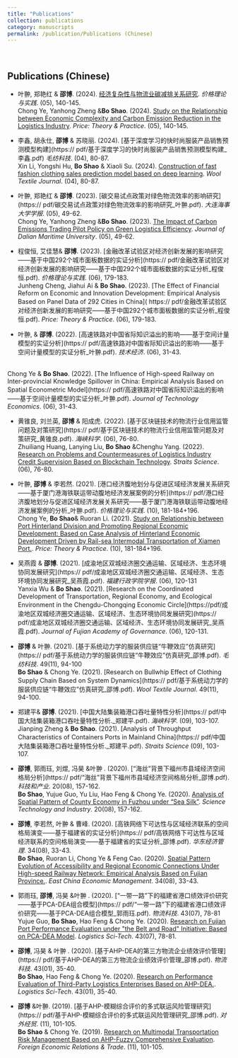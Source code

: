 ```yaml
---
title: "Publications"
collection: publications
category: manuscripts
permalink: /publication/Publications (Chinese)
---
```

<br>

## Publications (Chinese)

- 叶翀, 郑艳红 & **邵博**. (2024). [经济复杂性与物流业碳减排关系研究]([https://pdf/经济复杂性与物流业碳减排关系研究_叶翀.pdf). *价格理论与实践*. (05), 140-145.
<br> Chong Ye, Yanhong Zheng &**Bo Shao**. (2024). [Study on the Relationship between Economic Complexity and Carbon Emission Reduction in the Logistics Industry]([https://pdf/经济复杂性与物流业碳减排关系研究_叶翀.pdf). *Price: Theory & Practice*. (05), 140-145.

- 李鑫, 胡永仕, **邵博** & 苏晓丽. (2024). [基于深度学习的快时尚服装产品销售预测模型构建](https:// pdf/基于深度学习的快时尚服装产品销售预测模型构建_李鑫.pdf) *毛纺科技*. (04), 80-87. 
<br> Xin Li, Yongshi Hu, **Bo Shao** & Xiaoli Su. (2024). [Construction of fast fashion clothing sales prediction model based on deep learning](https://pdf/基于深度学习的快时尚服装产品销售预测模型构建_李鑫.pdf). *Wool Textile Journal*. (04), 80-87.
  
- 叶翀, 郑艳红 & **邵博**. (2023). [碳交易试点政策对绿色物流效率的影响研究](https:// pdf/碳交易试点政策对绿色物流效率的影响研究_叶翀.pdf). *大连海事大学学报*. (05), 49-62. 
<br> Chong Ye, Yanhong Zheng &**Bo Shao**. (2023). [The Impact of Carbon Emissions Trading Pilot Policy on Green Logistics Efficiency](https://pdf/碳交易试点政策对绿色物流效率的影响研究_叶翀.pdf). *Journal of Dalian Maritime University*. (05), 49-62.

- 程俊恒, 艾佳慧& **邵博**. (2023). [金融改革试验区对经济创新发展的影响研究——基于中国292个城市面板数据的实证分析](https:// pdf/金融改革试验区对经济创新发展的影响研究——基于中国292个城市面板数据的实证分析_程俊恒.pdf). *价格理论与实践*. (06), 179-183. 
<br> Junheng Cheng, Jiahui Ai & **Bo Shao**. (2023). [The Effect of Financial Reform on Economic and Innovation Development: Empirical Analysis Based on Panel Data of 292 Cities in China]( https:// pdf/金融改革试验区对经济创新发展的影响研究——基于中国292个城市面板数据的实证分析_程俊恒.pdf). *Price: Theory & Practice*. (06), 179-183.

- 叶翀, & **邵博**. (2022). [高速铁路对中国省际知识溢出的影响——基于空间计量模型的实证分析](https:// pdf/高速铁路对中国省际知识溢出的影响——基于空间计量模型的实证分析_叶翀.pdf). *技术经济*. (06), 31-43. 

<br> Chong Ye & **Bo Shao**. (2022). [The Influence of High-speed Railway on Inter-provincial Knowledge Spillover in China: Empirical Analysis Based on Spatial Econometric Model](https:// pdf/高速铁路对中国省际知识溢出的影响——基于空间计量模型的实证分析_叶翀.pdf). *Journal of Technology Economics*. (06), 31-43.

- 黄锥良, 刘兰英, **邵博** & 阳成虎. (2022). [基于区块链技术的物流行业信用监管问题及对策研究](https:// pdf/基于区块链技术的物流行业信用监管问题及对策研究_黄锥良.pdf). *海峡科学*. (06), 76-80. 
<br> Zhuiliang Huang, Lanying Liu, **Bo Shao** &Chenghu Yang. (2022). [ Research on Problems and Countermeasures of Logistics Industry Credit Supervision Based on Blockchain Technology](https://pdf/基于区块链技术的物流行业信用监管问题及对策研究_黄锥良.pdf). *Straits Science*. (06), 76-80.

- 叶翀, **邵博** & 李若然. (2021). [港口经济腹地划分与促进区域经济发展关系研究——基于厦门港海铁联运带动腹地经济发展案例的分析](https:// pdf/港口经济腹地划分与促进区域经济发展关系研究——基于厦门港海铁联运带动腹地经济发展案例的分析_叶翀.pdf). *价格理论与实践*. (10), 181-184+196. 
<br> Chong Ye, **Bo Shao**& Ruoran Li. (2021). [Study on Relationship between Port Hinterland Division and Promoting Regional Economic Development: Based on Case Analysis of Hinterland Economic Development Driven by Rail-sea Intermodal Transportation of Xiamen Port.](https://pdf/港口经济腹地划分与促进区域经济发展关系研究——基于厦门港海铁联运带动腹地经济发展案例的分析_叶翀.pdf). *Price: Theory & Practice*. (10), 181-184+196.

- 吴燕霞  & **邵博**. (2021). [成渝地区双城经济圈交通运输、区域经济、生态环境协同发展研究](https:// pdf/成渝地区双城经济圈交通运输、区域经济、生态环境协同发展研究_吴燕霞.pdf). *福建行政学院学报*. (06), 120-131
<br> Yanxia Wu & **Bo Shao**. (2021). [Research on the Coordinated Development of Transportation, Regional Economy, and Ecological Environment in the Chengdu-Chongqing Economic Circle](https://pdf/成渝地区双城经济圈交通运输、区域经济、生态环境协同发展研究](https:// pdf/成渝地区双城经济圈交通运输、区域经济、生态环境协同发展研究_吴燕霞.pdf). *Journal of Fujian Academy of Governance*. (06), 120-131.

- **邵博** & 叶翀. (2021). [基于系统动力学的服装供应链“牛鞭效应”仿真研究](https:// pdf/基于系统动力学的服装供应链“牛鞭效应”仿真研究_邵博.pdf). *毛纺科技*. 49(11), 94-100
<br> **Bo Shao** & Chong Ye. (2021). [Research on Bullwhip Effect of Clothing Supply Chain Based on System Dynamics](https:// pdf/基于系统动力学的服装供应链“牛鞭效应”仿真研究_邵博.pdf). *Wool Textile Journal*. 49(11), 94-100.

- 郑建平& **邵博**. (2021). [中国大陆集装箱港口吞吐量特性分析](https:// pdf/中国大陆集装箱港口吞吐量特性分析._郑建平.pdf). *海峡科学*. (09), 103-107.
<br>Jianping Zheng & **Bo Shao**. (2021). [Analysis of Throughput Characteristics of Containers Ports in Mainland China](https:// pdf/中国大陆集装箱港口吞吐量特性分析._郑建平.pdf). *Straits Science* (09), 103-107.

- **邵博**, 郭雨珏, 刘煜, 冯昊 &叶翀 . (2020). [“海丝”背景下福州市县域经济空间格局分析](https:// pdf/“海丝”背景下福州市县域经济空间格局分析_邵博.pdf). *科技和产业*. 20(08), 157-162.
<br>**Bo Shao**, Yujue Guo, Yu Liu, Hao Feng & Chong Ye. (2020). [Analysis of Spatial Pattern of County Economy in Fuzhou under “Sea Silk”](https://pdf/“海丝”背景下福州市县域经济空间格局分析_邵博.pdf). *Science Technology and Industry*. 20(08), 157-162.

- **邵博**, 李若然, 叶翀 & 曹峰. (2020). [高铁网络下可达性与区域经济联系的空间格局演变——基于福建省的实证分析](https:// pdf/高铁网络下可达性与区域经济联系的空间格局演变——基于福建省的实证分析_邵博.pdf). *华东经济管理*. 34(08), 33-43. 
<br> **Bo Shao**, Ruoran Li, Chong Ye & Feng Cao. (2020). [Spatial Pattern Evolution of Accessibility and Regional Economic Connections Under High-speed Railway Network: Empirical Analysis Based on Fujian Province.](https://pdf/高铁网络下可达性与区域经济联系的空间格局演变——基于福建省的实证分析_邵博.pdf). *East China Economic Management*. 34(08), 33-43.

- 郭雨珏, **邵博**, 冯昊 &叶翀 . (2020). [“一带一路”下的福建省港口绩效评价研究——基于PCA-DEA组合模型](https:// pdf/“一带一路”下的福建省港口绩效评价研究——基于PCA-DEA组合模型_郭雨珏.pdf). *物流科技*. 43(07), 78-81
<br>Yujue Guo, **Bo Shao**, Hao Feng & Chong Ye.  (2020). [Research on Fujian Port Performance Evaluation under "the Belt and Road" Initiative: Based on PCA-DEA Model](https://pdf/“一带一路”下的福建省港口绩效评价研究——基于PCA-DEA组合模型_郭雨珏.pdf). *Logistics Sci-Tech*. 43(07), 78-81.

- **邵博**, 冯昊 & 叶翀 . (2020). [基于AHP-DEA的第三方物流企业绩效评价管理](https:// pdf/基于AHP-DEA的第三方物流企业绩效评价管理_邵博.pdf). *物流科技*. 43(01), 35-40. 
<br>**Bo Shao**, Hao Feng & Chong Ye. (2020). [Research on Performance Evaluation of Third-Party Logistics Enterprises Based on AHP-DEA.](https://pdf/基于AHP-DEA的第三方物流企业绩效评价管理_邵博.pdf). *Logistics Sci-Tech*. 43(01), 35-40.

- **邵博** &叶翀. (2019). [基于AHP-模糊综合评价的多式联运风险管理研究](https:// pdf/基于AHP-模糊综合评价的多式联运风险管理研究_邵博.pdf). *对外经贸*. (11), 101-105. 
<br> **Bo Shao** & Chong Ye. (2019). [Research on Multimodal Transportation Risk Management Based on AHP-Fuzzy Comprehensive Evaluation](https://pdf/基于AHP-模糊综合评价的多式联运风险管理研究_邵博.pdf). *Foreign Economic Relations & Trade*. (11), 101-105.

















